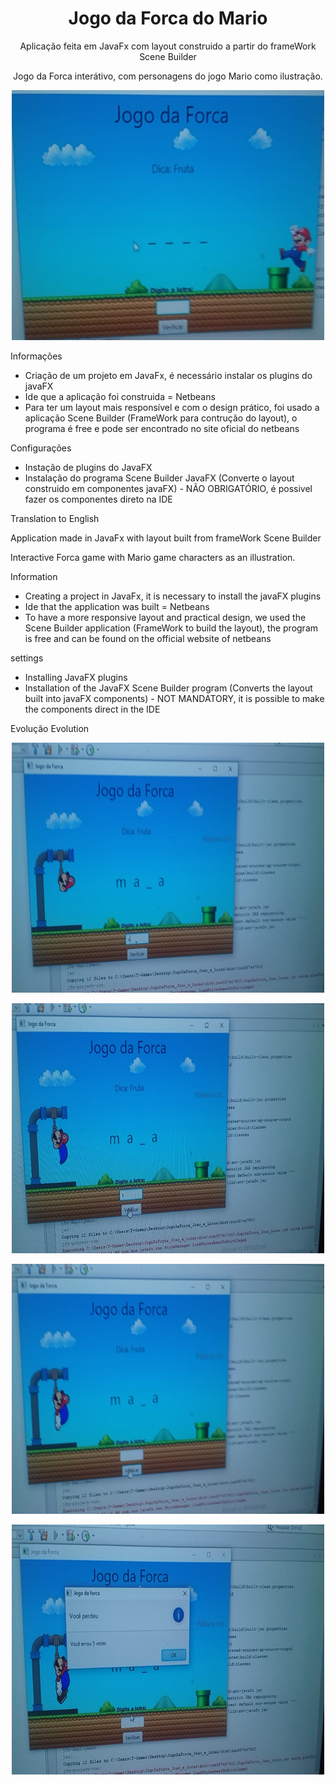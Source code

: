 <h1 align="center">Jogo da Forca do Mario</h1>
<p align="center">Aplicação feita em JavaFx com layout construido a partir do frameWork Scene Builder</p>

<p align="center">Jogo da Forca interátivo, com personagens do jogo Mario como ilustração.</p>

 
 <p align="center">
  <img src="src/jogodaforca/imagens/banner.jpeg" width="500" height="400" title="hover text">
</p> 

Informações
- Criação de um projeto em JavaFx, é necessário instalar os plugins do javaFX
- Ide que a aplicação foi construida = Netbeans
- Para ter um layout mais responsível e com o design prático, foi usado a aplicação Scene Builder (FrameWork para contrução do layout), o programa é free e pode ser encontrado no site oficial do netbeans


Configurações
- Instação de plugins do JavaFX
- Instalação do programa Scene Builder JavaFX (Converte o layout construido em componentes javaFX) - NÃO OBRIGATÓRIO, é possivel fazer os componentes direto na IDE



Translation to English

Application made in JavaFx with layout built from frameWork Scene Builder

Interactive Forca game with Mario game characters as an illustration.

Information
- Creating a project in JavaFx, it is necessary to install the javaFX plugins
- Ide that the application was built = Netbeans
- To have a more responsive layout and practical design, we used the Scene Builder application (FrameWork to build the layout), the program is free and can be found on the official website of netbeans

settings
- Installing JavaFX plugins
- Installation of the JavaFX Scene Builder program (Converts the layout built into javaFX components) - NOT MANDATORY, it is possible to make the components direct in the IDE



Evolução
Evolution
<p align="center">
  <img src="src/jogodaforca/imagens/img1.jpeg" width="500" height="400" title="hover text">
</p>
<p align="center">
  <img src="src/jogodaforca/imagens/img2.jpeg" width="500" height="400" title="hover text">
</p>
<p align="center">
  <img src="src/jogodaforca/imagens/img3.jpeg" width="500" height="400" title="hover text">
</p>
<p align="center">
  <img src="src/jogodaforca/imagens/img4.jpeg" width="500" height="400" title="hover text">
</p>
